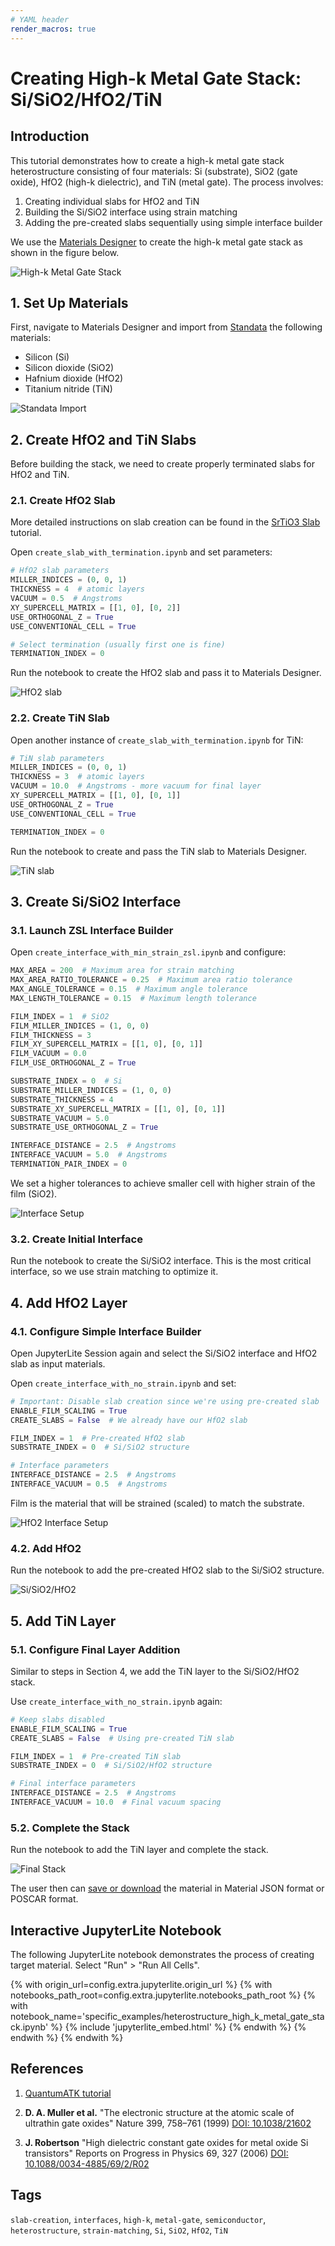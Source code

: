 ```yaml
---
# YAML header
render_macros: true
---
```


# Creating High-k Metal Gate Stack: Si/SiO2/HfO2/TiN

## Introduction

This tutorial demonstrates how to create a high-k metal gate stack heterostructure consisting of four materials: Si (substrate), SiO2 (gate oxide), HfO2 (high-k dielectric), and TiN (metal gate). The process involves:

1. Creating individual slabs for HfO2 and TiN
2. Building the Si/SiO2 interface using strain matching
3. Adding the pre-created slabs sequentially using simple interface builder

We use the [Materials Designer](../../../materials-designer/overview.md) to create the high-k metal gate stack as shown in the figure below.

![High-k Metal Gate Stack](/images/tutorials/materials/heterostructures/heterostructure-silicon-silicon-dioxide-hafnium-dioxide-titanium-nitride/original-figure.webp "High-k Metal Gate Stack")

## 1. Set Up Materials

First, navigate to Materials Designer and import from [Standata](../../../materials-designer/header-menu/input-output/standata-import.md) the following materials:

- Silicon (Si)
- Silicon dioxide (SiO2)
- Hafnium dioxide (HfO2)
- Titanium nitride (TiN)

![Standata Import](/images/tutorials/materials/heterostructures/heterostructure-silicon-silicon-dioxide-hafnium-dioxide-titanium-nitride/import-standata.webp "Standata Import")

## 2. Create HfO2 and TiN Slabs

Before building the stack, we need to create properly terminated slabs for HfO2 and TiN.

### 2.1. Create HfO2 Slab

More detailed instructions on slab creation can be found in the [SrTiO3 Slab](slab-strontium-titanate.md) tutorial.

Open `create_slab_with_termination.ipynb` and set parameters:

```python
# HfO2 slab parameters
MILLER_INDICES = (0, 0, 1)
THICKNESS = 4  # atomic layers
VACUUM = 0.5  # Angstroms
XY_SUPERCELL_MATRIX = [[1, 0], [0, 2]]
USE_ORTHOGONAL_Z = True
USE_CONVENTIONAL_CELL = True

# Select termination (usually first one is fine)
TERMINATION_INDEX = 0
```

Run the notebook to create the HfO2 slab and pass it to Materials Designer.

![HfO2 slab](/images/tutorials/materials/heterostructures/heterostructure-silicon-silicon-dioxide-hafnium-dioxide-titanium-nitride/wave-result-hfo2-slab-wave.webp "HfO2 slab")

### 2.2. Create TiN Slab

Open another instance of `create_slab_with_termination.ipynb` for TiN:

```python
# TiN slab parameters
MILLER_INDICES = (0, 0, 1)
THICKNESS = 3  # atomic layers
VACUUM = 10.0  # Angstroms - more vacuum for final layer
XY_SUPERCELL_MATRIX = [[1, 0], [0, 1]]
USE_ORTHOGONAL_Z = True
USE_CONVENTIONAL_CELL = True

TERMINATION_INDEX = 0
```

Run the notebook to create and pass the TiN slab to Materials Designer.

![TiN slab](/images/tutorials/materials/heterostructures/heterostructure-silicon-silicon-dioxide-hafnium-dioxide-titanium-nitride/wave-result-tin-slab.webp "TiN slab")

## 3. Create Si/SiO2 Interface

### 3.1. Launch ZSL Interface Builder

Open `create_interface_with_min_strain_zsl.ipynb` and configure:

```python
MAX_AREA = 200  # Maximum area for strain matching
MAX_AREA_RATIO_TOLERANCE = 0.25  # Maximum area ratio tolerance
MAX_ANGLE_TOLERANCE = 0.15  # Maximum angle tolerance
MAX_LENGTH_TOLERANCE = 0.15  # Maximum length tolerance

FILM_INDEX = 1  # SiO2
FILM_MILLER_INDICES = (1, 0, 0)
FILM_THICKNESS = 3
FILM_XY_SUPERCELL_MATRIX = [[1, 0], [0, 1]]
FILM_VACUUM = 0.0
FILM_USE_ORTHOGONAL_Z = True

SUBSTRATE_INDEX = 0  # Si
SUBSTRATE_MILLER_INDICES = (1, 0, 0)
SUBSTRATE_THICKNESS = 4
SUBSTRATE_XY_SUPERCELL_MATRIX = [[1, 0], [0, 1]]
SUBSTRATE_VACUUM = 5.0
SUBSTRATE_USE_ORTHOGONAL_Z = True

INTERFACE_DISTANCE = 2.5  # Angstroms
INTERFACE_VACUUM = 5.0  # Angstroms
TERMINATION_PAIR_INDEX = 0
```

We set a higher tolerances to achieve smaller cell with higher strain of the film (SiO2).

![Interface Setup](/images/tutorials/materials/heterostructures/heterostructure-silicon-silicon-dioxide-hafnium-dioxide-titanium-nitride/jl-setup-notebook-si-sio2.webp "Interface Setup")

### 3.2. Create Initial Interface

Run the notebook to create the Si/SiO2 interface. This is the most critical interface, so we use strain matching to optimize it.

## 4. Add HfO2 Layer

### 4.1. Configure Simple Interface Builder

Open JupyterLite Session again and select the Si/SiO2 interface and HfO2 slab as input materials.

Open `create_interface_with_no_strain.ipynb` and set:

```python
# Important: Disable slab creation since we're using pre-created slab
ENABLE_FILM_SCALING = True
CREATE_SLABS = False  # We already have our HfO2 slab

FILM_INDEX = 1  # Pre-created HfO2 slab
SUBSTRATE_INDEX = 0  # Si/SiO2 structure

# Interface parameters
INTERFACE_DISTANCE = 2.5  # Angstroms
INTERFACE_VACUUM = 0.5  # Angstroms
```

Film is the material that will be strained (scaled) to match the substrate.

![HfO2 Interface Setup](/images/tutorials/materials/heterostructures/heterostructure-silicon-silicon-dioxide-hafnium-dioxide-titanium-nitride/jl-setup-notebook-si-sio2-hfo2.webp "HfO2 Interface Setup")

### 4.2. Add HfO2

Run the notebook to add the pre-created HfO2 slab to the Si/SiO2 structure.

![Si/SiO2/HfO2](/images/tutorials/materials/heterostructures/heterostructure-silicon-silicon-dioxide-hafnium-dioxide-titanium-nitride/wave-result-si-sio2-hfo2.webp "Si/SiO2/HfO2")

## 5. Add TiN Layer

### 5.1. Configure Final Layer Addition

Similar to steps in Section 4, we add the TiN layer to the Si/SiO2/HfO2 stack.

Use `create_interface_with_no_strain.ipynb` again:

```python
# Keep slabs disabled
ENABLE_FILM_SCALING = True
CREATE_SLABS = False  # Using pre-created TiN slab

FILM_INDEX = 1  # Pre-created TiN slab
SUBSTRATE_INDEX = 0  # Si/SiO2/HfO2 structure

# Final interface parameters
INTERFACE_DISTANCE = 2.5  # Angstroms
INTERFACE_VACUUM = 10.0  # Final vacuum spacing
```

### 5.2. Complete the Stack

Run the notebook to add the TiN layer and complete the stack.

![Final Stack](/images/tutorials/materials/heterostructures/heterostructure-silicon-silicon-dioxide-hafnium-dioxide-titanium-nitride/wave-result-si-sio2-hfo2-tin.webp "Final Stack")

The user then can [save or download](../../../materials-designer/header-menu/input-output.md) the material in Material JSON format or POSCAR format.

## Interactive JupyterLite Notebook

The following JupyterLite notebook demonstrates the process of creating target material. Select "Run" > "Run All Cells".

{% with origin_url=config.extra.jupyterlite.origin_url %}
{% with notebooks_path_root=config.extra.jupyterlite.notebooks_path_root %}
{% with notebook_name='specific_examples/heterostructure_high_k_metal_gate_stack.ipynb' %}
{% include 'jupyterlite_embed.html' %}
{% endwith %}
{% endwith %}
{% endwith %}

## References

1. [QuantumATK tutorial](https://docs.quantumatk.com/tutorials/hkmg_builder/hkmg_builder.html)

2. **D. A. Muller et al.**
    "The electronic structure at the atomic scale of ultrathin gate oxides"
    Nature 399, 758–761 (1999)
    [DOI: 10.1038/21602](https://doi.org/10.1038/21602)

3. **J. Robertson**
    "High dielectric constant gate oxides for metal oxide Si transistors"
    Reports on Progress in Physics 69, 327 (2006)
    [DOI: 10.1088/0034-4885/69/2/R02](https://doi.org/10.1088/0034-4885/69/2/R02)

## Tags

`slab-creation`, `interfaces`, `high-k`, `metal-gate`, `semiconductor`, `heterostructure`, `strain-matching`, `Si`, `SiO2`, `HfO2`, `TiN`
```